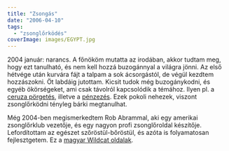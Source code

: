 ```yaml
---
title: "Zsongás"
date: "2006-04-10"
tags: 
  - "zsonglőrködés"
coverImage: images/EGYPT.jpg
---
```


2004 január: narancs. A főnököm mutatta az irodában, akkor tudtam meg, hogy ezt tanulható, és nem kell hozzá buzogánnyal a világra jönni. Az első hétvége után kurvára fájt a talpam a sok ácsorgástól, de végül kezdtem hozzászokni. Öt labdáig jutottam. Kicsit tudok még buzogánykodni, és egyéb ökörségeket, ami csak távolról kapcsolódik a témához. Ilyen pl. a [ceruza pörgetés](http://www.pentrix.com/), illetve a [pénzezés](http://www.coinmanipulation.com/). Ezek pokoli nehezek, viszont zsonglőrködni tényleg bárki megtanulhat.

Még 2004-ben megismerkedtem Rob Abrammal, aki egy amerikai zsonglőrklub vezetője, és egy nagyon profi zsonglőroldal készítője. Lefordítottam az egészet szőröstül-bőröstül, és azóta is folyamatosan fejlesztgetem. Ez a [magyar Wildcat oldalak](http://zsonglor.csokavar.hu).
